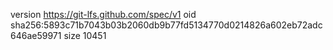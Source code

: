 version https://git-lfs.github.com/spec/v1
oid sha256:5893c71b7043b03b2060db9b77fd5134770d0214826a602eb72adc646ae59971
size 10451
